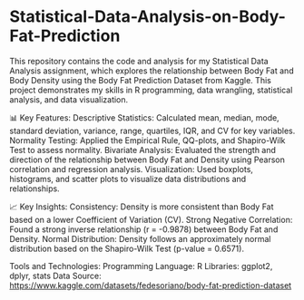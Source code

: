 # Statistical-Data-Analysis-on-Body-Fat-Prediction
This repository contains the code and analysis for my Statistical Data Analysis assignment, which explores the relationship between Body Fat and Body Density using the Body Fat Prediction Dataset from Kaggle. This project demonstrates my skills in R programming, data wrangling, statistical analysis, and data visualization.

📊 Key Features:
Descriptive Statistics: Calculated mean, median, mode, standard deviation, variance, range, quartiles, IQR, and CV for key variables.
Normality Testing: Applied the Empirical Rule, QQ-plots, and Shapiro-Wilk Test to assess normality.
Bivariate Analysis: Evaluated the strength and direction of the relationship between Body Fat and Density using Pearson correlation and regression analysis.
Visualization: Used boxplots, histograms, and scatter plots to visualize data distributions and relationships.

📈 Key Insights:
Consistency: Density is more consistent than Body Fat based on a lower Coefficient of Variation (CV).
Strong Negative Correlation: Found a strong inverse relationship (r = -0.9878) between Body Fat and Density.
Normal Distribution: Density follows an approximately normal distribution based on the Shapiro-Wilk Test (p-value = 0.6571).

Tools and Technologies:
Programming Language: R
Libraries: ggplot2, dplyr, stats
Data Source: https://www.kaggle.com/datasets/fedesoriano/body-fat-prediction-dataset 
